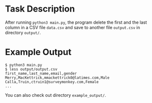 # Task Description

After running `python3 main.py`, the program delete the first and the last column in a CSV file `data.csv` and save to another file `output.csv` in directory `output/`.

# Example Output

```
$ python3 main.py
$ less output/output.csv
first_name,last_name,email,gender
Merry,MacKettrick,mmackettrick0@latimes.com,Male
Calla,Truin,ctruin1@surveymonkey.com,Female
...
```

You can also check out directory `example_output/`.